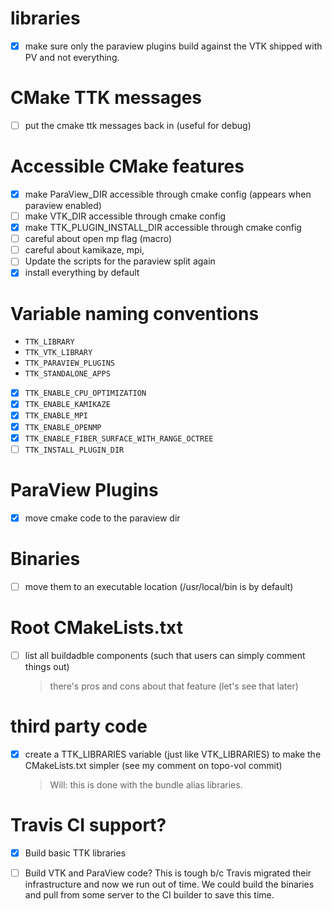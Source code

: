 # libraries

- [x] make sure only the paraview plugins build against the VTK shipped with PV and not everything.

# CMake TTK messages
- [ ] put the cmake ttk messages back in (useful for debug)

# Accessible CMake features
- [x] make ParaView_DIR accessible through cmake config (appears when paraview enabled)
- [ ] make VTK_DIR accessible through cmake config
- [x] make TTK_PLUGIN_INSTALL_DIR accessible through cmake config
- [ ] careful about open mp flag (macro)
- [ ] careful about kamikaze, mpi,
- [ ] Update the scripts for the paraview split again
- [x] install everything by default

# Variable naming conventions
- `TTK_LIBRARY`
- `TTK_VTK_LIBRARY`
- `TTK_PARAVIEW_PLUGINS`
- `TTK_STANDALONE_APPS`
- [x] `TTK_ENABLE_CPU_OPTIMIZATION`
- [x] `TTK_ENABLE_KAMIKAZE`
- [x] `TTK_ENABLE_MPI`
- [x] `TTK_ENABLE_OPENMP`
- [x] `TTK_ENABLE_FIBER_SURFACE_WITH_RANGE_OCTREE`
- [ ] `TTK_INSTALL_PLUGIN_DIR`

# ParaView Plugins
- [x] move cmake code to the paraview dir

# Binaries
- [ ] move them to an executable location (/usr/local/bin is by default)

# Root CMakeLists.txt
- [ ] list all buildadble components (such that users can simply comment things out)
	> there's pros and cons about that feature (let's see that later)

# third party code
- [x] create a TTK_LIBRARIES variable (just like VTK_LIBRARIES) to make the CMakeLists.txt simpler (see my comment on topo-vol commit)
	> Will: this is done with the bundle alias libraries.

# Travis CI support?
- [x] Build basic TTK libraries
- [ ] Build VTK and ParaView code? This is tough b/c Travis migrated their infrastructure and now we run out of time. We could build the binaries and pull from some server to the CI builder to save this time.

